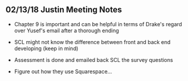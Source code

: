 ## 02/13/18 Justin Meeting Notes

* Chapter 9 is important and can be helpful in terms of Drake's regard over Yusef's email after a thorough ending 
* SCL might not know the difference between front and back end developing (keep in mind)
* Assessment is done and emailed back SCL the survey questions 

* Figure out how they use Squarespace...
